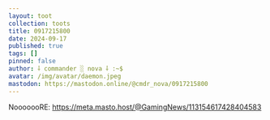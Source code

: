 ```yaml
---
layout: toot
collection: toots
title: 0917215800
date: 2024-09-17
published: true
tags: []
pinned: false
author: ⸸ commander ░ nova ⸸ :~$
avatar: /img/avatar/daemon.jpeg
mastodon: https://mastodon.online/@cmdr_nova/0917215800
---
```


NooooooRE: https://meta.masto.host/@GamingNews/113154617428404583
